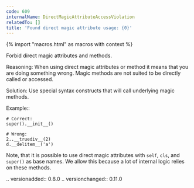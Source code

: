 ```yaml
---
code: 609
internalName: DirectMagicAttributeAccessViolation
relatedTo: []
title: 'Found direct magic attribute usage: {0}'
---
```


{% import "macros.html" as macros with context %}

Forbid direct magic attributes and methods.

Reasoning: When using direct magic attributes or method it means that
you are doing something wrong. Magic methods are not suited to be
directly called or accessed.

Solution: Use special syntax constructs that will call underlying magic
methods.

Example::

    # Correct:
    super().__init__()
    
    # Wrong:
    2..__truediv__(2)
    d.__delitem__('a')

Note, that it is possible to use direct magic attributes with `self`,
`cls`, and `super()` as base names. We allow this because a lot of
internal logic relies on these methods.

.. versionadded:: 0.8.0 .. versionchanged:: 0.11.0